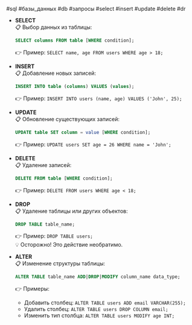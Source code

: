 #sql #базы_данных #db #запросы #select #insert #update #delete #dr



- **SELECT**  
  📋 Выбор данных из таблицы:  
  ```sql
  SELECT columns FROM table [WHERE condition];
  ```  
  👉 Пример: `SELECT name, age FROM users WHERE age > 18;`

- **INSERT**  
  📋 Добавление новых записей:  
  ```sql
  INSERT INTO table (columns) VALUES (values);
  ```  
  👉 Пример: `INSERT INTO users (name, age) VALUES ('John', 25);`

- **UPDATE**  
  📋 Обновление существующих записей:  
  ```sql
  UPDATE table SET column = value [WHERE condition];
  ```  
  👉 Пример: `UPDATE users SET age = 26 WHERE name = 'John';`

- **DELETE**  
  📋 Удаление записей:  
  ```sql
  DELETE FROM table [WHERE condition];
  ```  
  👉 Пример: `DELETE FROM users WHERE age < 18;`

- **DROP**  
  📋 Удаление таблицы или других объектов:  
  ```sql
  DROP TABLE table_name;
  ```  
  👉 Пример: `DROP TABLE users;`  
  💡 Осторожно! Это действие необратимо.

- **ALTER**  
  📋 Изменение структуры таблицы:  
  ```sql
  ALTER TABLE table_name ADD|DROP|MODIFY column_name data_type;
  ```  
  👉 Примеры:  
  - Добавить столбец: `ALTER TABLE users ADD email VARCHAR(255);`  
  - Удалить столбец: `ALTER TABLE users DROP COLUMN email;`  
  - Изменить тип столбца: `ALTER TABLE users MODIFY age INT;`
